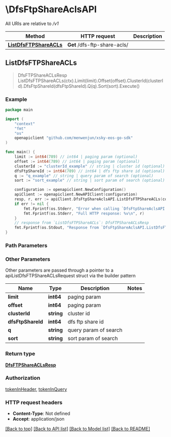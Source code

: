 # \DfsFtpShareAclsAPI

All URIs are relative to */v1*

Method | HTTP request | Description
------------- | ------------- | -------------
[**ListDfsFTPShareACLs**](DfsFtpShareAclsAPI.md#ListDfsFTPShareACLs) | **Get** /dfs-ftp-share-acls/ | 



## ListDfsFTPShareACLs

> DfsFTPShareACLsResp ListDfsFTPShareACLs(ctx).Limit(limit).Offset(offset).ClusterId(clusterId).DfsFtpShareId(dfsFtpShareId).Q(q).Sort(sort).Execute()





### Example

```go
package main

import (
	"context"
	"fmt"
	"os"
	openapiclient "github.com/menwenjun/xsky-eos-go-sdk"
)

func main() {
	limit := int64(789) // int64 | paging param (optional)
	offset := int64(789) // int64 | paging param (optional)
	clusterId := "clusterId_example" // string | cluster id (optional)
	dfsFtpShareId := int64(789) // int64 | dfs ftp share id (optional)
	q := "q_example" // string | query param of search (optional)
	sort := "sort_example" // string | sort param of search (optional)

	configuration := openapiclient.NewConfiguration()
	apiClient := openapiclient.NewAPIClient(configuration)
	resp, r, err := apiClient.DfsFtpShareAclsAPI.ListDfsFTPShareACLs(context.Background()).Limit(limit).Offset(offset).ClusterId(clusterId).DfsFtpShareId(dfsFtpShareId).Q(q).Sort(sort).Execute()
	if err != nil {
		fmt.Fprintf(os.Stderr, "Error when calling `DfsFtpShareAclsAPI.ListDfsFTPShareACLs``: %v\n", err)
		fmt.Fprintf(os.Stderr, "Full HTTP response: %v\n", r)
	}
	// response from `ListDfsFTPShareACLs`: DfsFTPShareACLsResp
	fmt.Fprintf(os.Stdout, "Response from `DfsFtpShareAclsAPI.ListDfsFTPShareACLs`: %v\n", resp)
}
```

### Path Parameters



### Other Parameters

Other parameters are passed through a pointer to a apiListDfsFTPShareACLsRequest struct via the builder pattern


Name | Type | Description  | Notes
------------- | ------------- | ------------- | -------------
 **limit** | **int64** | paging param | 
 **offset** | **int64** | paging param | 
 **clusterId** | **string** | cluster id | 
 **dfsFtpShareId** | **int64** | dfs ftp share id | 
 **q** | **string** | query param of search | 
 **sort** | **string** | sort param of search | 

### Return type

[**DfsFTPShareACLsResp**](DfsFTPShareACLsResp.md)

### Authorization

[tokenInHeader](../README.md#tokenInHeader), [tokenInQuery](../README.md#tokenInQuery)

### HTTP request headers

- **Content-Type**: Not defined
- **Accept**: application/json

[[Back to top]](#) [[Back to API list]](../README.md#documentation-for-api-endpoints)
[[Back to Model list]](../README.md#documentation-for-models)
[[Back to README]](../README.md)

